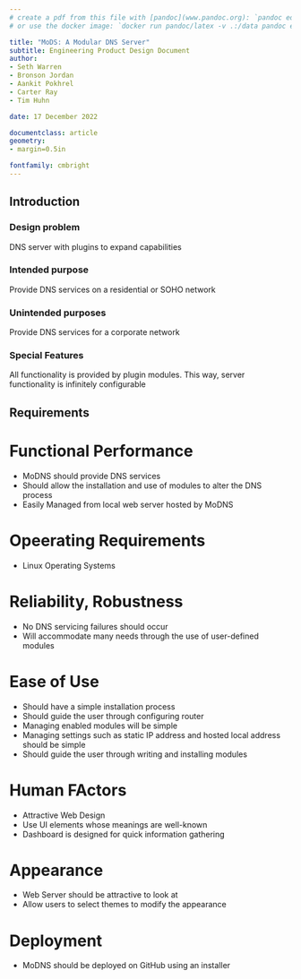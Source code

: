 ```yaml
---
# create a pdf from this file with [pandoc](www.pandoc.org): `pandoc eds.md -o eds.pdf`
# or use the docker image: `docker run pandoc/latex -v .:/data pandoc eds.md -o eds.pdf`

title: "MoDS: A Modular DNS Server"
subtitle: Engineering Product Design Document
author:
- Seth Warren
- Bronson Jordan
- Aankit Pokhrel
- Carter Ray
- Tim Huhn

date: 17 December 2022

documentclass: article
geometry:
- margin=0.5in

fontfamily: cmbright
---
```


## Introduction

### Design problem

DNS server with plugins to expand capabilities

### Intended purpose

Provide DNS services on a residential or SOHO network

### Unintended purposes

Provide DNS services for a corporate network

### Special Features

All functionality is provided by plugin modules. This way, server functionality is infinitely configurable

## Requirements

# Functional Performance
 - MoDNS should provide DNS services
 - Should allow the installation and use of modules to alter the DNS process
 - Easily Managed from local web server hosted by MoDNS

# Opeerating Requirements
 - Linux Operating Systems

# Reliability, Robustness
 - No DNS servicing failures should occur
 - Will accommodate many needs through the use of user-defined modules

# Ease of Use
 - Should have a simple installation process
 - Should guide the user through configuring router
 - Managing enabled modules will be simple
 - Managing settings such as static IP address and hosted local address should be simple
 - Should guide the user through writing and installing modules

# Human FActors
 - Attractive Web Design
 - Use UI elements whose meanings are well-known
 - Dashboard is designed for quick information gathering

# Appearance
 - Web Server should be attractive to look at
 - Allow users to select themes to modify the appearance

# Deployment
 - MoDNS should be deployed on GitHub using an installer
